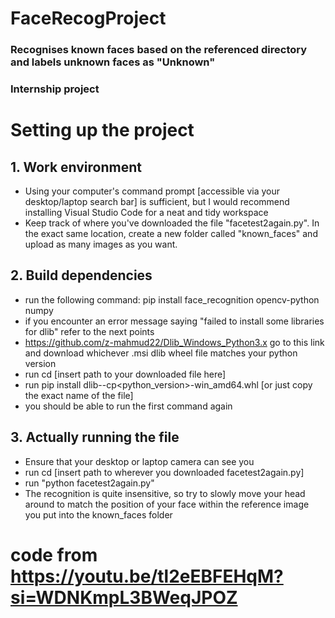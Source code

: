 # FaceRecogProject
### Recognises known faces based on the referenced directory and labels unknown faces as "Unknown"
### Internship project
# Setting up the project
## 1. Work environment
- Using your computer's command prompt [accessible via your desktop/laptop search bar] is sufficient, but I would recommend installing Visual Studio Code for a neat and tidy workspace
- Keep track of where you've downloaded the file "facetest2again.py". In the exact same location, create a new folder called "known_faces" and upload as many images as you want.
## 2. Build dependencies
- run the following command: pip install face_recognition opencv-python numpy
- if you encounter an error message saying "failed to install some libraries for dlib" refer to the next points
- https://github.com/z-mahmud22/Dlib_Windows_Python3.x go to this link and download whichever .msi dlib wheel file matches your python version
- run cd [insert path to your downloaded file here]
- run pip install dlib-<version>-cp<python_version>-win_amd64.whl [or just copy the exact name of the file]
- you should be able to run the first command again
## 3. Actually running the file
- Ensure that your desktop or laptop camera can see you
- run cd [insert path to wherever you downloaded facetest2again.py]
- run "python facetest2again.py"
- The recognition is quite insensitive, so try to slowly move your head around to match the position of your face within the reference image you put into the known_faces folder
# code from https://youtu.be/tl2eEBFEHqM?si=WDNKmpL3BWeqJPOZ
